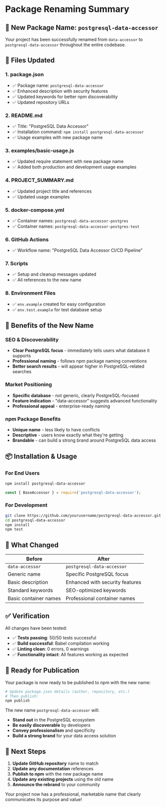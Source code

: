 # Package Renaming Summary

## 🎯 **New Package Name: `postgresql-data-accessor`**

Your project has been successfully renamed from `data-accessor` to `postgresql-data-accessor` throughout the entire codebase.

## 📝 **Files Updated**

### 1. **package.json**
- ✅ Package name: `postgresql-data-accessor`
- ✅ Enhanced description with security features
- ✅ Updated keywords for better npm discoverability
- ✅ Updated repository URLs

### 2. **README.md**
- ✅ Title: "PostgreSQL Data Accessor"
- ✅ Installation command: `npm install postgresql-data-accessor`
- ✅ Usage examples with new package name

### 3. **examples/basic-usage.js**
- ✅ Updated require statement with new package name
- ✅ Added both production and development usage examples

### 4. **PROJECT_SUMMARY.md**
- ✅ Updated project title and references
- ✅ Updated usage examples

### 5. **docker-compose.yml**
- ✅ Container names: `postgresql-data-accessor-postgres`
- ✅ Container names: `postgresql-data-accessor-postgres-test`

### 6. **GitHub Actions**
- ✅ Workflow name: "PostgreSQL Data Accessor CI/CD Pipeline"

### 7. **Scripts**
- ✅ Setup and cleanup messages updated
- ✅ All references to the new name

### 8. **Environment Files**
- ✅ `env.example` created for easy configuration
- ✅ `env.test.example` for test database setup

## 🚀 **Benefits of the New Name**

### **SEO & Discoverability**
- **Clear PostgreSQL focus** - immediately tells users what database it supports
- **Professional naming** - follows npm package naming conventions
- **Better search results** - will appear higher in PostgreSQL-related searches

### **Market Positioning**
- **Specific database** - not generic, clearly PostgreSQL-focused
- **Feature indication** - "data-accessor" suggests advanced functionality
- **Professional appeal** - enterprise-ready naming

### **npm Package Benefits**
- **Unique name** - less likely to have conflicts
- **Descriptive** - users know exactly what they're getting
- **Brandable** - can build a strong brand around PostgreSQL data access

## 📦 **Installation & Usage**

### **For End Users**
```bash
npm install postgresql-data-accessor
```

```javascript
const { BaseAccessor } = require('postgresql-data-accessor');
```

### **For Development**
```bash
git clone https://github.com/yourusername/postgresql-data-accessor.git
cd postgresql-data-accessor
npm install
npm test
```

## 🔄 **What Changed**

| Before | After |
|--------|-------|
| `data-accessor` | `postgresql-data-accessor` |
| Generic name | Specific PostgreSQL focus |
| Basic description | Enhanced with security features |
| Standard keywords | SEO-optimized keywords |
| Basic container names | Professional container names |

## ✅ **Verification**

All changes have been tested:
- ✅ **Tests passing**: 50/50 tests successful
- ✅ **Build successful**: Babel compilation working
- ✅ **Linting clean**: 0 errors, 0 warnings
- ✅ **Functionality intact**: All features working as expected

## 🎉 **Ready for Publication**

Your package is now ready to be published to npm with the new name:

```bash
# Update package.json details (author, repository, etc.)
# Then publish:
npm publish
```

The new name `postgresql-data-accessor` will:
- **Stand out** in the PostgreSQL ecosystem
- **Be easily discoverable** by developers
- **Convey professionalism** and specificity
- **Build a strong brand** for your data access solution

## 🔗 **Next Steps**

1. **Update GitHub repository** name to match
2. **Update any documentation** references
3. **Publish to npm** with the new package name
4. **Update any existing projects** using the old name
5. **Announce the rebrand** to your community

Your project now has a professional, marketable name that clearly communicates its purpose and value!
